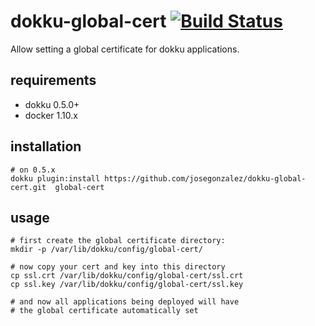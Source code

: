 # dokku-global-cert [![Build Status](https://travis-ci.org/josegonzalez/dokku-global-cert.svg?branch=master)](https://travis-ci.org/josegonzalez/dokku-global-cert)

Allow setting a global certificate for dokku applications.

## requirements

- dokku 0.5.0+
- docker 1.10.x

## installation

```shell
# on 0.5.x
dokku plugin:install https://github.com/josegonzalez/dokku-global-cert.git  global-cert
```

## usage

```shell
# first create the global certificate directory:
mkdir -p /var/lib/dokku/config/global-cert/

# now copy your cert and key into this directory
cp ssl.crt /var/lib/dokku/config/global-cert/ssl.crt
cp ssl.key /var/lib/dokku/config/global-cert/ssl.key

# and now all applications being deployed will have
# the global certificate automatically set
```
